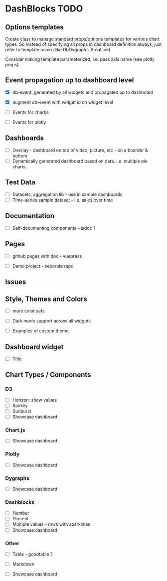 # DashBlocks TODO


## Options templates

Create class to manage standard props/options templates for various chart types. 
So instead of specifying all props in dashboard definition always, just refer to 
template name (like DbDygraphs-AreaLine)

Consider making template parameterized, i.e. pass axis name (see plotly props)

## Event propagation up to dashboard level 

- [X] db-event: generated by all widgets and propagated up to dashboard
- [X] augment db-event with widget id on widget level 
- [ ] Events for chartjs
- [ ] Events for plotly 


##  Dashboards 

- [ ] Overlay - dashboard on top of video, picture, etc - on a boarder & bottom
- [ ] Dynamically generated dashboard based on data. I.e. multiple pie charts. 

##  Test Data

- [ ] Datasets, aggregation lib - use in sample dashboards
- [ ] Time-series sample dataset - i.e. sales over time 

##  Documentation 

- [ ] Self-documenting components - jsdoc ?

##  Pages  

- [ ] github pages with doc - vuepress
- [ ] Demo project - separate repo


## Issues


## Style, Themes and Colors

- [ ] more color sets 
- [ ] Dark mode support across all widgets
- [ ] Examples of custom theme


## Dashboard widget 
- [ ] Title

 
## Chart Types / Components

### D3
- [ ] Horizon: show values
- [ ] Sankey
- [ ] Sunburst  
- [ ] Showcase dashboard  

### Chart.js
- [ ] Showcase dashboard

### Plotly 
- [ ] Showcase dashboard

### Dygraphs
- [ ] Showcase dashboard

### Dashblocks
- [ ] Number 
- [ ] Percent
- [ ] Multiple values - rows with sparklines
- [ ] Showcase dashboard

### Other
- [ ] Table - goodtable ?
- [ ] Markdown 
- [ ] Showcase dashboard

